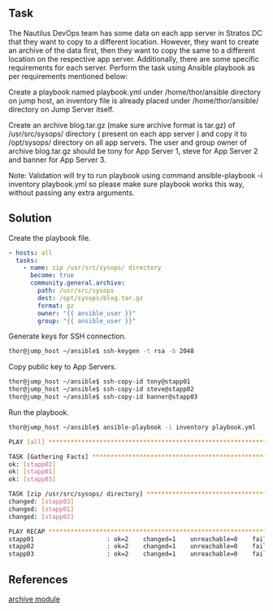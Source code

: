 ## Task
The Nautilus DevOps team has some data on each app server in Stratos DC that they want to copy to a different location. However, they want to create an archive of the data first, then they want to copy the same to a different location on the respective app server. Additionally, there are some specific requirements for each server. Perform the task using Ansible playbook as per requirements mentioned below:

Create a playbook named playbook.yml under /home/thor/ansible directory on jump host, an inventory file is already placed under /home/thor/ansible/ directory on Jump Server itself.

Create an archive blog.tar.gz (make sure archive format is tar.gz) of /usr/src/sysops/ directory ( present on each app server ) and copy it to /opt/sysops/ directory on all app servers. The user and group owner of archive blog.tar.gz should be tony for App Server 1, steve for App Server 2 and banner for App Server 3.

Note: Validation will try to run playbook using command ansible-playbook -i inventory playbook.yml so please make sure playbook works this way, without passing any extra arguments.
## Solution

Create the playbook file.
```yaml
- hosts: all
  tasks:
    - name: zip /usr/src/sysops/ directory
      become: true
      community.general.archive:
        path: /usr/src/sysops
        dest: /opt/sysops/blog.tar.gz
        format: gz
        owner: "{{ ansible_user }}"
        group: "{{ ansible_user }}"
```

Generate keys for SSH connection.

```sh
thor@jump_host ~/ansible$ ssh-keygen -t rsa -b 2048
```

Copy public key to App Servers.

```sh
thor@jump_host ~/ansible$ ssh-copy-id tony@stapp01
thor@jump_host ~/ansible$ ssh-copy-id steve@stapp02
thor@jump_host ~/ansible$ ssh-copy-id banner@stapp03
```

Run the playbook.
```sh
thor@jump_host ~/ansible$ ansible-playbook -i inventory playbook.yml

PLAY [all] *********************************************************************

TASK [Gathering Facts] *********************************************************
ok: [stapp02]
ok: [stapp01]
ok: [stapp03]

TASK [zip /usr/src/sysops/ directory] ******************************************
changed: [stapp03]
changed: [stapp01]
changed: [stapp02]

PLAY RECAP *********************************************************************
stapp01                    : ok=2    changed=1    unreachable=0    failed=0    skipped=0    rescued=0    ignored=0   
stapp02                    : ok=2    changed=1    unreachable=0    failed=0    skipped=0    rescued=0    ignored=0   
stapp03                    : ok=2    changed=1    unreachable=0    failed=0    skipped=0    rescued=0    ignored=0  
```
## References

[archive module](https://docs.ansible.com/ansible/latest/collections/community/general/archive_module.html)

